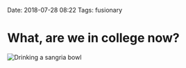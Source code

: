 Date: 2018-07-28 08:22
Tags: fusionary

# What, are we in college now?

![Drinking a sangria bowl](/_img/2018/2018-07-28-What-are-we-in-college.jpg)

